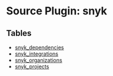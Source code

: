 # Source Plugin: snyk

## Tables

- [snyk_dependencies](snyk_dependencies.md)
- [snyk_integrations](snyk_integrations.md)
- [snyk_organizations](snyk_organizations.md)
- [snyk_projects](snyk_projects.md)